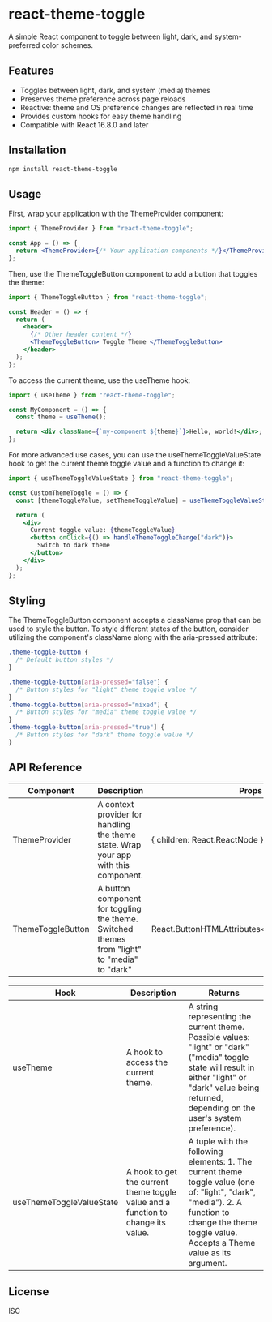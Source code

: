 # react-theme-toggle

A simple React component to toggle between light, dark, and system-preferred color schemes.

## Features

- Toggles between light, dark, and system (media) themes
- Preserves theme preference across page reloads
- Reactive: theme and OS preference changes are reflected in real time
- Provides custom hooks for easy theme handling
- Compatible with React 16.8.0 and later

## Installation

```bash
npm install react-theme-toggle
```

## Usage

First, wrap your application with the ThemeProvider component:

```jsx
import { ThemeProvider } from "react-theme-toggle";

const App = () => {
  return <ThemeProvider>{/* Your application components */}</ThemeProvider>;
};
```

Then, use the ThemeToggleButton component to add a button that toggles the theme:

```jsx
import { ThemeToggleButton } from "react-theme-toggle";

const Header = () => {
  return (
    <header>
      {/* Other header content */}
      <ThemeToggleButton> Toggle Theme </ThemeToggleButton>
    </header>
  );
};
```

To access the current theme, use the useTheme hook:

```jsx
import { useTheme } from "react-theme-toggle";

const MyComponent = () => {
  const theme = useTheme();

  return <div className={`my-component ${theme}`}>Hello, world!</div>;
};
```

For more advanced use cases, you can use the useThemeToggleValueState hook to get the current theme toggle value and a function to change it:

```jsx
import { useThemeToggleValueState } from "react-theme-toggle";

const CustomThemeToggle = () => {
  const [themeToggleValue, setThemeToggleValue] = useThemeToggleValueState();

  return (
    <div>
      Current toggle value: {themeToggleValue}
      <button onClick={() => handleThemeToggleChange("dark")}>
        Switch to dark theme
      </button>
    </div>
  );
};
```

## Styling

The ThemeToggleButton component accepts a className prop that can be used to style the button.
To style different states of the button, consider utilizing the component's className along with the aria-pressed attribute:

```css
.theme-toggle-button {
  /* Default button styles */
}

.theme-toggle-button[aria-pressed="false"] {
  /* Button styles for "light" theme toggle value */
}
.theme-toggle-button[aria-pressed="mixed"] {
  /* Button styles for "media" theme toggle value */
}
.theme-toggle-button[aria-pressed="true"] {
  /* Button styles for "dark" theme toggle value */
}
```

## API Reference

| Component         | Description                                                                                  | Props                                           |
| ----------------- | -------------------------------------------------------------------------------------------- | ----------------------------------------------- |
| ThemeProvider     | A context provider for handling the theme state. Wrap your app with this component.          | { children: React.ReactNode }                   |
| ThemeToggleButton | A button component for toggling the theme. Switched themes from "light" to "media" to "dark" | React.ButtonHTMLAttributes\<HTMLButtonElement\> |

| Hook                     | Description                                                                      | Returns                                                                                                                                                                                                     |
| ------------------------ | -------------------------------------------------------------------------------- | ----------------------------------------------------------------------------------------------------------------------------------------------------------------------------------------------------------- |
| useTheme                 | A hook to access the current theme.                                              | A string representing the current theme. Possible values: "light" or "dark" ("media" toggle state will result in either "light" or "dark" value being returned, depending on the user's system preference). |
| useThemeToggleValueState | A hook to get the current theme toggle value and a function to change its value. | A tuple with the following elements: 1. The current theme toggle value (one of: "light", "dark", "media"). 2. A function to change the theme toggle value. Accepts a Theme value as its argument.           |

## License

ISC
